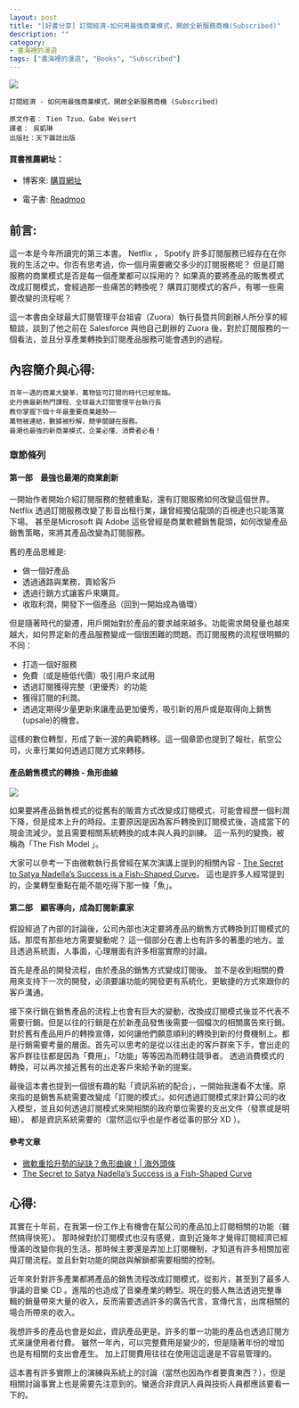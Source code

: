 ```yaml
---
layout: post
title: "[好書分享] 訂閱經濟-如何用最強商業模式，開啟全新服務商機(Subscribed)"
description: ""
category: 
- 書海裡的漫遊
tags: ["書海裡的漫遊", "Books", "Subscribed"]
---
```


<div><a href="http://moo.im/a/59drPY" title="訂閱經濟"><img src="https://cdn.readmoo.com/cover/ea/klcinhi_210x315.jpg?v=0"></a></div>

```
訂閱經濟 - 如何用最強商業模式，開啟全新服務商機 (Subscribed)

原文作者： Tien Tzuo、Gabe Weisert  
譯者： 吳凱琳  
出版社：天下雜誌出版 
```

#### 買書推薦網址：

- 博客來: [購買網址](https://www.books.com.tw/exep/assp.php/kkdailin/products/0010819588?sloc=main&utm_source=kkdailin&utm_medium=ap-books&utm_content=recommend&utm_campaign=ap-202103)

- 電子書: [Readmoo](http://moo.im/a/59drPY>)

## 前言:

這一本是今年所讀完的第三本書。 Netflix ， Spotify 許多訂閱服務已經存在在你我的生活之中。你否有思考過，你一個月需要繳交多少的訂閱服務呢？ 但是訂閱服務的商業模式是否是每一個產業都可以採用的？ 如果真的要將產品的販售模式改成訂閱模式，會經過那一些痛苦的轉換呢？  購買訂閱模式的客戶，有哪一些需要改變的流程呢？

這一本書由全球最大訂閱管理平台祖睿（Zuora）執行長暨共同創辦人所分享的經驗談，談到了他之前在 Salesforce 與他自己創辦的 Zuora 後，對於訂閱服務的一個看法，並且分享產業轉換到訂閱產品服務可能會遇到的過程。


## 內容簡介與心得:

```
百年一遇的商業大變革，萬物皆可訂閱的時代已經來臨。
史丹佛最新熱門課程、全球最大訂閱管理平台執行長
教你掌握下個十年最重要商業趨勢——
萬物被連結，數據被秒解，競爭關鍵在服務。
最潮也最強的新商業模式，企業必懂、消費者必看！
```

### 章節條列

#### 第一部　最強也最潮的商業創新

一開始作者開始介紹訂閱服務的整體重點，還有訂閱服務如何改變這個世界。 Netflix 透過訂閱服務改變了影音出租行業，讓曾經獨佔龍頭的百視達也只能落寞下場。 甚至是Microsoft 與 Adobe 這些曾經是商業軟體銷售龍頭，如何改變產品銷售策略，來將其產品改變為訂閱服務。

舊的產品思維是:

- 做一個好產品
- 透過通路與業務，賣給客戶
- 透過行銷方式讓客戶來購買。
- 收取利潤，開發下一個產品（回到一開始成為循環）

但是隨著時代的變遷，用戶開始對於產品的要求越來越多。功能需求開發量也越來越大，如何界定新的產品服務變成一個很困難的問題。而訂閱服務的流程很明顯的不同：

- 打造一個好服務
- 免費（或是極低代價）吸引用戶來試用
- 透過訂閱獲得完整（更優秀）的功能
- 獲得訂閱的利潤。
- 透過定期得少量更新來讓產品更加優秀，吸引新的用戶或是取得向上銷售(upsale)的機會。

這樣的數位轉型，形成了新一波的典範轉移。這一個章節也提到了報社，航空公司，火車行業如何透過訂閱方式來轉移。 

#### 產品銷售模式的轉換 - 魚形曲線 

![](https://miro.medium.com/max/4800/0*i-JZP34fMhDjKekg)

如果要將產品銷售模式的從舊有的販賣方式改變成訂閱模式，可能會經歷一個利潤下降，但是成本上升的時段。主要原因是因為客戶轉換到訂閱模式後，造成當下的現金流減少。並且需要相關系統轉換的成本與人員的訓練。 這一系列的變換，被稱為「The Fish Model 」。

大家可以參考一下由微軟執行長曾經在某次演講上提到的相關內容 -  [The Secret to Satya Nadella’s Success is a Fish-Shaped Curve](https://marker.medium.com/how-satya-nadella-made-microsoft-into-a-fish-bf2034136d60)。 這也是許多人經常提到的，企業轉型重點在能不能吃得下那一條「魚」。



#### 第二部　顧客導向，成為訂閱新贏家

假設經過了內部的討論後，公司內部也決定要將產品的銷售方式轉換到訂閱模式的話。那麼有那些地方需要變動呢？ 這一個部分在書上也有許多的著墨的地方。並且透過系統面，人事面，心理層面有許多相當實際的討論。

首先是產品的開發流程，由於產品的銷售方式變成訂閱後。 並不是收到相關的費用來支持下一次的開發，必須要讓功能的開發更有系統化，更敏捷的方式來跟你的客戶溝通。

接下來行銷在銷售產品的流程上也會有巨大的變動，改換成訂閱模式後並不代表不需要行銷。但是以往的行銷是在於新產品發售後需要一個檔次的相關廣告來行銷。 對於舊有產品用戶的轉換宣傳，如何讓他們願意順利的轉換到新的付費機制上。都是行銷需要考量的層面。首先可以思考的是從以往出走的客戶群來下手，會出走的客戶群往往都是因為「費用」，「功能」等等因為而轉往競爭者。 透過消費模式的轉換，可以再次接近舊有的出走客戶來給予新的提案。

最後這本書也提到一個很有趣的點「資訊系統的配合」，一開始我還看不太懂。原來指的是銷售系統需要改變成「訂閱的模式』。如何透過訂閱模式來計算公司的收入模型，並且如何透過訂閱模式來開相關的政府單位需要的支出文件（發票或是明細）。 都是資訊系統需要的（當然這似乎也是作者從事的部分 XD ）。



#### 參考文章

- [微軟重拾升勢的祕訣？魚形曲線！| 海外頭條](https://www.mdeditor.tw/pl/prIG/zh-tw)
- [The Secret to Satya Nadella’s Success is a Fish-Shaped Curve](https://marker.medium.com/how-satya-nadella-made-microsoft-into-a-fish-bf2034136d60)



## 心得:

其實在十年前，在我第一份工作上有機會在幫公司的產品加上訂閱相關的功能（雖然搞得快死）。 那時候對於訂閱模式也沒有感覺，直到近幾年才覺得訂閱經濟已經慢滿的改變你我的生活。那時候主要還是弄加上訂閱機制，才知道有許多相關加密與訂閱流程。並且針對功能的開啟與解鎖都需要相關的控制。

近年來針對許多產業都將產品的銷售流程改成訂閱模式，從影片，甚至到了最多人爭議的音樂 CD 。進階的也造成了音樂產業的轉型。現在的藝人無法透過完整專輯的銷量帶來大量的收入，反而需要透過許多的廣告代言，宣傳代言，出席相關的場合所帶來的收入。

我想許多的產品也會是如此，資訊產品更是。許多的單一功能的產品也透過訂閱方式來讓使用者付費。 雖然一年內，可以完整費用是變少的，但是隨著年份的增加也是有相關的支出會產生。 加上訂閱費用往往在使用這這邊是不容易管理的。

這本書有許多實際上的演練與系統上的討論（當然也因為作者要賣東西？），但是相關討論事實上也是需要先注意到的。蠻適合非資訊人員與技術人員都應該要看一下的。